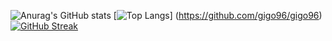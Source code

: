 <!--
**kacohead96/kacohead96** is a ✨ _special_ ✨ repository because its `README.md` (this file) appears on your GitHub profile.

Here are some ideas to get you started:

- 🔭 I’m currently working on ...
- 🌱 I’m currently learning ...
- 👯 I’m looking to collaborate on ...
- 🤔 I’m looking for help with ...
- 💬 Ask me about ...
- 📫 How to reach me: ...
- 😄 Pronouns: ...
- ⚡ Fun fact: ...
-->
![Anurag's GitHub stats](https://github-readme-stats.vercel.app/api?username=gigo96&show_icons=true&theme=radical)
[![Top Langs](https://github-readme-stats.vercel.app/api/top-langs/?username=gigo96&langs_count=10&layout=compact&theme=dark)]
(https://github.com/gigo96/gigo96)
[![GitHub Streak](https://streak-stats.demolab.com/?user=gigo96&theme=dark)](https://git.io/streak-stats)
